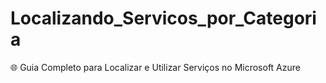 # Localizando_Servicos_por_Categoria
🌐 Guia Completo para Localizar e Utilizar Serviços no Microsoft Azure
